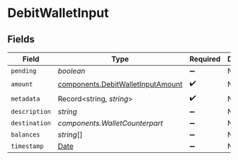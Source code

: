 # DebitWalletInput


## Fields

| Field                                                                                         | Type                                                                                          | Required                                                                                      | Description                                                                                   |
| --------------------------------------------------------------------------------------------- | --------------------------------------------------------------------------------------------- | --------------------------------------------------------------------------------------------- | --------------------------------------------------------------------------------------------- |
| `pending`                                                                                     | *boolean*                                                                                     | :heavy_minus_sign:                                                                            | N/A                                                                                           |
| `amount`                                                                                      | [components.DebitWalletInputAmount](../../models/components/debitwalletinputamount.md)        | :heavy_check_mark:                                                                            | N/A                                                                                           |
| `metadata`                                                                                    | Record<string, *string*>                                                                      | :heavy_check_mark:                                                                            | N/A                                                                                           |
| `description`                                                                                 | *string*                                                                                      | :heavy_minus_sign:                                                                            | N/A                                                                                           |
| `destination`                                                                                 | *components.WalletCounterpart*                                                                | :heavy_minus_sign:                                                                            | N/A                                                                                           |
| `balances`                                                                                    | *string*[]                                                                                    | :heavy_minus_sign:                                                                            | N/A                                                                                           |
| `timestamp`                                                                                   | [Date](https://developer.mozilla.org/en-US/docs/Web/JavaScript/Reference/Global_Objects/Date) | :heavy_minus_sign:                                                                            | N/A                                                                                           |